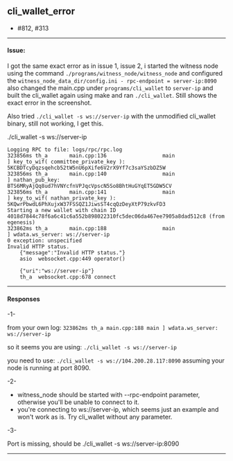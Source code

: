 ## cli_wallet_error 

- #812, #313

***

#### Issue:

I got the same exact error as in issue 1, issue 2, i started 
the witness node using the command `./programs/witness_node/witness_node` and 
configured the `witness_node_data_dir/config.ini - rpc-endpoint = server-ip:8090` also 
changed the main.cpp under `programs/cli_wallet` to `server-ip` and 
built the cli_wallet again using make and ran `./cli_wallet`. Still shows the exact error in the screenshot.

Also tried `./cli_wallet -s ws://server-ip` with the unmodified cli_wallet binary, still not working, I get this.

./cli_wallet -s ws://server-ip

    Logging RPC to file: logs/rpc/rpc.log
    323856ms th_a       main.cpp:136                  main                 ] key_to_wif( committee_private_key ): 5KCBDTcyDqzsqehcb52tW5nU6pXife6V2rX9Yf7c3saYSzbDZ5W 
    323856ms th_a       main.cpp:140                  main                 ] nathan_pub_key: BTS6MRyAjQq8ud7hVNYcfnVPJqcVpscN5So8BhtHuGYqET5GDW5CV 
    323856ms th_a       main.cpp:141                  main                 ] key_to_wif( nathan_private_key ): 5KQwrPbwdL6PhXujxW37FSSQZ1JiwsST4cqQzDeyXtP79zkvFD3 
    Starting a new wallet with chain ID 4018d7844c78f6a6c41c6a552b898022310fc5dec06da467ee7905a8dad512c8 (from egenesis)
    323862ms th_a       main.cpp:188                  main                 ] wdata.ws_server: ws://server-ip 
    0 exception: unspecified
    Invalid HTTP status.
        {"message":"Invalid HTTP status."}
        asio  websocket.cpp:449 operator()

        {"uri":"ws://server-ip"}
        th_a  websocket.cpp:678 connect

***

#### Responses

-1-

from your own log: `323862ms th_a main.cpp:188 main ] wdata.ws_server: ws://server-ip`

so it seems you are using: `./cli_wallet -s ws://server-ip`

you need to use: `./cli_wallet -s ws://104.200.28.117:8090` assuming your node is running at port 8090.

-2-

- witness_node should be started with --rpc-endpoint parameter, otherwise you'll be unable to connect to it.
- you're connecting to ws://server-ip, which seems just an example and won't work as is. Try cli_wallet without any parameter.


-3-

Port is missing, should be ./cli_wallet -s ws://server-ip:8090

***


